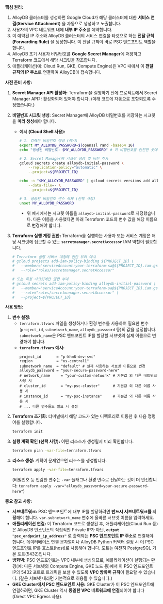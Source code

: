 **핵심 원리:**

1.  AlloyDB 클러스터를 생성하면 Google Cloud가 해당 클러스터에 대한 **서비스 연결(Service Attachment)** 을 자동으로 생성하고 노출합니다.
2.  사용자의 VPC 네트워크 내에 **내부 IP 주소**를 예약합니다.
3.  이 예약된 IP 주소와 AlloyDB 클러스터의 서비스 연결을 타겟으로 하는 **전달 규칙(Forwarding Rule)** 을 생성합니다. 이 전달 규칙이 바로 PSC 엔드포인트 역할을 합니다.
4.  AlloyDB 초기 사용자 비밀번호를 **Google Secret Manager**에 저장하고 Terraform 코드에서 해당 시크릿을 참조합니다.
5.  애플리케이션(예: Cloud Run, GKE, Compute Engine)은 VPC 내에서 이 **전달 규칙의 IP 주소**로 연결하여 AlloyDB에 접속합니다.

**사전 준비 사항:**

1.  **Secret Manager API 활성화:** Terraform을 실행하기 전에 프로젝트에서 Secret Manager API가 활성화되어 있어야 합니다. (아래 코드에 자동으로 포함되도록 수정했습니다.)
2.  **비밀번호 시크릿 생성:** Secret Manager에 AlloyDB 비밀번호를 저장하는 시크릿을 **미리 생성**해야 합니다.
    *   **예시 (Cloud Shell 사용):**
        ```bash
        # 1. 강력한 비밀번호 생성 (예시)
        export MY_ALLOYDB_PASSWORD=$(openssl rand -base64 16)
        echo "생성된 비밀번호: $MY_ALLOYDB_PASSWORD" # 이 비밀번호를 안전한 곳에 기록해두세요.

        # 2. Secret Manager에 시크릿 생성 및 버전 추가
        gcloud secrets create alloydb-initial-password \
            --replication-policy="automatic" \
            --project=${PROJECT_ID}

        echo -n "$MY_ALLOYDB_PASSWORD" | gcloud secrets versions add alloydb-initial-password \
            --data-file=- \
            --project=${PROJECT_ID}

        # 3. 생성된 비밀번호 변수 삭제 (선택 사항)
        unset MY_ALLOYDB_PASSWORD
        ```
        *   위 예시에서는 시크릿 이름을 `alloydb-initial-password`로 지정했습니다. 다른 이름을 사용했다면 아래 Terraform 코드의 변수 값을 해당 이름으로 변경해야 합니다.
     
3.  **Terraform 실행 계정 권한:** Terraform을 실행하는 사용자 또는 서비스 계정은 해당 시크릿에 접근할 수 있는 **`secretmanager.secretAccessor`** IAM 역할이 필요합니다.
    ```bash
    # Terraform 실행 서비스 계정에 권한 부여 예시
    # gcloud projects add-iam-policy-binding ${PROJECT_ID} \
    #   --member="serviceAccount:your-terraform-sa@${PROJECT_ID}.iam.gserviceaccount.com" \
    #   --role="roles/secretmanager.secretAccessor"

    # 또는 특정 시크릿에만 권한 부여
    # gcloud secrets add-iam-policy-binding alloydb-initial-password \
    #   --member="serviceAccount:your-terraform-sa@${PROJECT_ID}.iam.gserviceaccount.com" \
    #   --role="roles/secretmanager.secretAccessor" \
    #   --project=${PROJECT_ID}
    ```

**사용 방법:**
1.  **변수 설정:**
    *   `terraform.tfvars` 파일을 생성하거나 환경 변수를 사용하여 필요한 변수 (`project_id`, `subnetwork_name`, `alloydb_password` 등)의 값을 설정합니다. `subnetwork_name`은 PSC 엔드포인트 IP를 할당할 서브넷의 실제 이름으로 변경해야 합니다.
    *   **`terraform.tfvars` 예시:**
        ```hcl
        project_id       = "p-khm8-dev-svc"
        region           = "us-central1"
        subnetwork_name  = "default" # 실제 사용하는 서브넷 이름으로 변경
        alloydb_password = "your-secure-password-here"
        # network_name     = "your-custom-network" # 기본값 외 다른 네트워크 사용 시
        # cluster_id       = "my-psc-cluster"      # 기본값 외 다른 이름 사용 시
        # instance_id      = "my-psc-instance"     # 기본값 외 다른 이름 사용 시
        # ... 다른 변수들도 필요 시 설정
        ```
2.  **Terraform 초기화:** 터미널에서 해당 코드가 있는 디렉토리로 이동한 후 다음 명령어를 실행합니다.
    ```bash
    terraform init
    ```
3.  **실행 계획 확인 (선택 사항):** 어떤 리소스가 생성될지 미리 확인합니다.
    ```bash
    terraform plan -var-file=terraform.tfvars
    ```
4.  **리소스 생성:** 계획이 문제없으면 리소스를 생성합니다.
    ```bash
    terraform apply -var-file=terraform.tfvars
    ```
    (비밀번호 등 민감한 변수는 `-var` 플래그나 환경 변수로 전달하는 것이 더 안전합니다: `terraform apply -var="alloydb_password=your-secure-password-here"`)

**중요 참고 사항:**

*   **서브네트워크:** PSC 엔드포인트에 내부 IP를 할당하려면 **반드시 서브네트워크를 지정**해야 합니다. `var.subnetwork_name` 변수에 올바른 서브넷 이름을 입력하세요.
*   **애플리케이션 연결:** 이 Terraform 코드로 생성된 후, 애플리케이션(Cloud Run 등)은 AlloyDB 인스턴스의 직접적인 Private IP가 아닌, **`output "psc_endpoint_ip_address"`** 로 출력되는 **PSC 엔드포인트 IP 주소**로 연결해야 합니다. 데이터베이스 연결 문자열이나 AlloyDB Python 커넥터 설정 시 이 PSC 엔드포인트 IP를 호스트(host)로 사용해야 합니다. 포트는 여전히 PostgreSQL 기본 포트(5432)입니다.
*   **방화벽:** PSC 엔드포인트는 VPC 내부에 생성되므로, 애플리케이션이 실행되는 환경(예: 다른 서브넷의 Compute Engine, GKE 노드 등)에서 이 PSC 엔드포인트 IP의 5432 포트로 트래픽을 보낼 수 있도록 **VPC 방화벽 규칙**이 필요할 수 있습니다. (같은 서브넷 내라면 기본적으로 허용될 수 있습니다.)
*   **GKE Cluster에서 PSC 엔드포인트 사용:** GKE Cluster가 이 PSC 엔드포인트에 연결하려면, GKE Cluster 역시 **동일한 VPC 네트워크에 연결**되어야 합니다 (Direct VPC Egress 사용). 
